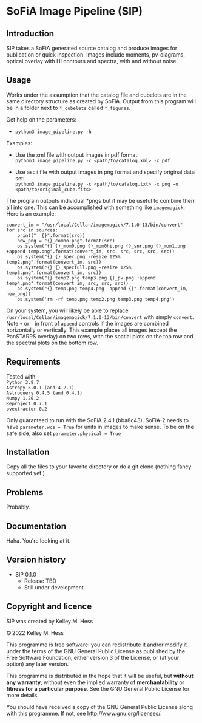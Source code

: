 SoFiA Image Pipeline (SIP)
=====

Introduction
------------
SIP takes a SoFiA generated source catalog and produce images for publication or quick inspection.  Images include moments, pv-diagrams, optical overlay with HI contours and spectra, with and without noise.

Usage
-----
Works under the assumption that the catalog file and cubelets are in the same directory structure as created by SoFiA. Output from this program will be in a folder next to `*_cubelets` called `*_figures`.

Get help on the parameters: 
* `python3 image_pipeline.py -h`

Examples:
* Use the xml file with output images in pdf format: \
`python3 image_pipeline.py -c <path/to/catalog.xml> -x pdf`

* Use ascii file with output images in png format and specify original data set: \
`python3 image_pipeline.py -c <path/to/catalog.txt> -x png -o <path/to/original_cube.fits>`

The program outputs individual *pngs but it may be useful to combine them all into one.  This can be accomplished with something like `imagemagick`.  Here is an example:
```
convert_im = "/usr/local/Cellar/imagemagick/7.1.0-13/bin/convert"
for src in sources:
    print("  {}".format(src))
    new_png = "{}_combo.png".format(src)
    os.system("{} {}_mom0.png {}_mom0hi.png {}_snr.png {}_mom1.png +append temp.png".format(convert_im, src, src, src, src, src))
    os.system("{} {}_spec.png -resize 125% temp2.png".format(convert_im, src))
    os.system("{} {}_specfull.png -resize 125% temp3.png".format(convert_im, src))
    os.system("{} temp2.png temp3.png {}_pv.png +append temp4.png".format(convert_im, src, src, src))
    os.system("{} temp.png temp4.png -append {}".format(convert_im, new_png))
    os.system('rm -rf temp.png temp2.png temp3.png temp4.png')
```
On your system, you will likely be able to replace `/usr/local/Cellar/imagemagick/7.1.0-13/bin/convert` with simply `convert`.  Note `+` or `-` in front of `append` controls if the images are combined horizontally or vertically.
This example places all images (except the PanSTARRS overlay) on two rows, with the spatial plots on the top row and the spectral plots on the bottom row. 

Requirements
------------
Tested with: \
`Python 3.9.7` \
`Astropy 5.0.1 (and 4.2.1)` \
`Astroquery 0.4.5 (and 0.4.1)` \
`Numpy 1.20.2` \
`Reproject 0.7.1` \
`pvextractor 0.2`

Only guaranteed to run with the SoFiA 2.4.1 (bba8c43).  SoFiA-2 needs to have `parameter.wcs = True` for units in images to make sense. To be on the safe side, also set `parameter.physical = True`


Installation
------------
Copy all the files to your favorite directory or do a git clone (nothing fancy supported yet.)

Problems
--------
Probably.

Documentation
-------------
Haha. You're looking at it.

Version history
---------------
* SIP 0.1.0
    * Release TBD
    * Still under development 
    
Copyright and licence
---------------------
SIP was created by Kelley M. Hess

© 2022 Kelley M. Hess

This programme is free software: you can redistribute it and/or modify it 
under the terms of the GNU General Public License as published by the Free 
Software Foundation, either version 3 of the License, or (at your option) any 
later version.

This programme is distributed in the hope that it will be useful, but **without 
any warranty**; without even the implied warranty of **merchantability** or **fitness 
for a particular purpose**. See the GNU General Public License for more details.

You should have received a copy of the GNU General Public License along with 
this programme. If not, see http://www.gnu.org/licenses/.
